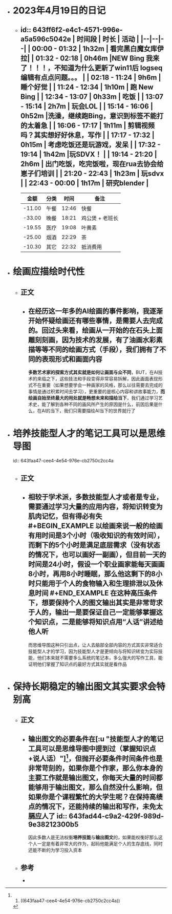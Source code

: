 - # 2023年4月19日的日记
	- id:: 643ff6f2-e4c1-4571-996e-a5a596c5042e
	  | 时间段 | 时长 | 活动 |
	  |--|--|--|
	  | 00:00 - 01:32 | 1h32m | 看完黑白魔女库伊拉|
	  | 01:32 - 02:18 | 0h46m |NEW Bing 我来了！！！，不知道为什么更新了win11后 logseq编辑有点点问题。。。  |
	  | 02:18 - 11:24 | 9h6m | 睡个好觉 |
	  | 11:24 - 12:34 | 1h10m | 跑 New Bing |
	  | 12:34 - 13:07 | 0h33m | 吃饭 |
	  | 13:07 - 15:14 | 2h7m | 玩会LOL |
	  | 15:14 - 16:06 | 0h52m |洗澡，继续跑Bing，意识到标签不能打的太着急  |
	  | 16:06 - 17:17 | 1h11m | 剪辑视频吗？其实想好好休息，写作 |
	  | 17:17 - 17:32 | 0h15m | 考虑吃饭还是玩游戏，发呆 |
	  | 17:32 - 19:14 | 1h42m |玩SDVX！  |
	  | 19:14 - 21:20 | 2h6m | 出门吃饭，吃完饭啦，现在rua去协会给崽子们培训 |
	  | 21:20 - 22:43 | 1h23m |  玩sdvx |
	  | 22:43 - 00:00 | 1h17m | 研究blender |
	  ---
	  | 金额 | 分类 | 时间 | 备注 |
	  |--|--|--|--|
	  | -11.00 | 午餐 | 12:46 | 快餐 |
	  | -33.00 | 晚餐 | 18:21 | 鸡公煲 + 老班长 |
	  | -19.55 | 医疗 | 19:08 | 叶黄素 |
	  | -25.00 | 烟酒 | 22:29 | 茶 |
	  | -10.30 | 其它 | 22:32 | 抵消费用 |
- # 绘画应描绘时代性
	- ## 正文
		- 在经历这一年多的AI绘画的事件影响，我逐渐开始怀疑绘画还有哪些事情，是需要人去完成的。回过头来看，绘画从一开始的在石头上面雕刻刻画，因为技术的发展，有了油画水彩素描等等不同的绘画方式（手段），我们拥有了不同的表现形式和画面内容
		  ---
		  **多数艺术家的探索方式其实就是如何让画面与众不同**，BUT，在AI技术的来临之下，这些技法和手段变得非常容易拆解，因此画面表现形式不在重要（如果想要学会一种画家的风格，那么以往需要去完成的事情是通过积累时间去学习），更重要的是核心内容和讲故事能力，**而绘画自始至终最大的用处就是畅想未来和描绘当下**，我们通过学习艺术史，能了解到各种不同的画风所产生的原因是什么，前因后果是什么，在AI的当下，我们只需要描绘AI当下的世界就行了
- # 培养技能型人才的笔记工具可以是思维导图
  id:: 643faa47-cee4-4e54-976e-cb2750c2cc4a
	- ## 正文
		- 相较于学术派，多数技能型人才或者是专业，需要通过学习大量的应用内容，将知识转变为肌肉记忆，但有得必有失 
		  #+BEGIN_EXAMPLE
		  以绘画来说一般的绘画有用时间是3个小时（吸收知识的有效时间），而剩下的5个小时是满足底层需求（没有状态的情况下，也可以画好一副画），但目前一天的时间是24小时，假设一个职业画家能每天画画8小时，再用8小时睡眠，那么他这剩下的8小时只能用于个人的食物输入和生理排泄以及休息时间
		  #+END_EXAMPLE 
		  在这种高压条件下，想要保持个人的图文输出其实是非常苛求于人的，**输出一是要保证自己一定能够掌握这个知识点，二是能够将知识点用“人话”讲述给他人听**
		  ---
		  而思维导图这种只引出点，让人去脑部全部内容的方式其实非常适合技能型人才的学习，因为技能型人才是更倾向与将知识转变为实际技能，他们本来就不需要多么系统的笔记本，多么强大的写作工具，能证明他们掌握了知识点的最好方式其实就是看作品
- # 保持长期稳定的输出图文其实要求会特别高
	- ## 正文
		- 输出图文的必要条件在[:u "技能型人才的笔记工具可以是思维导图中提到过（掌握知识点+说人话）"][^1]，但抛开必要条件时间条件也是非常苛刻的，如果你是个作家，那么你本身的主要工作就是输出图文，你每天大量的时间都能够用于输出图文，那么自然没什么影响，但如果你是个课程繁忙的大学生呢？在保持高绩点的情况下，还能持续的输出和写作，未免太膈应人了
		  id:: 643fad44-c9a2-429f-989d-9e38212300b5
		  ---
		  因此多数人是无法权衡**培养技能**与**输出图文**的，如果能权衡好那么这个人一定是有着非常大的作为，起码他能满足个人的生存底线，同时还能不断的为学习投入资本
	- ## 参考
		- [^1]: 1. ((643faa47-cee4-4e54-976e-cb2750c2cc4a))